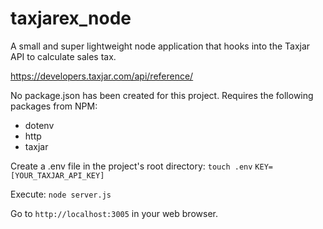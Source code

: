 # taxjarex_node
A small and super lightweight node application that hooks into the Taxjar API to calculate sales tax.

https://developers.taxjar.com/api/reference/

No package.json has been created for this project.
Requires the following packages from NPM:
- dotenv
- http
- taxjar

Create a .env file in the project's root directory:
`touch .env`
`KEY=[YOUR_TAXJAR_API_KEY]`

Execute:
`node server.js`

Go to `http://localhost:3005` in your web browser.
